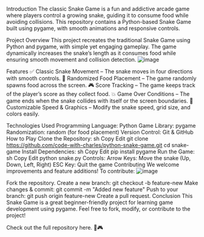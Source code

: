 Introduction
The classic Snake Game is a fun and addictive arcade game where players control a growing snake, guiding it to consume food while avoiding collisions. This repository contains a Python-based Snake Game built using pygame, with smooth animations and responsive controls.

Project Overview
This project recreates the traditional Snake Game using Python and pygame, with simple yet engaging gameplay. The game dynamically increases the snake’s length as it consumes food while ensuring smooth movement and collision detection.
![image](https://github.com/user-attachments/assets/fce57a72-6ca2-455b-beb4-bf541cee51b2)

Features
✅ Classic Snake Movement – The snake moves in four directions with smooth controls.
🍏 Randomized Food Placement – The game randomly spawns food across the screen.
🎮 Score Tracking – The game keeps track of the player’s score as they collect food.
💥 Game Over Conditions – The game ends when the snake collides with itself or the screen boundaries.
🎨 Customizable Speed & Graphics – Modify the snake speed, grid size, and colors easily.

Technologies Used
Programming Language: Python
Game Library: pygame
Randomization: random (for food placement)
Version Control: Git & GitHub
How to Play
Clone the Repository:
sh
Copy
Edit
git clone https://github.com/code-with-charles/python-snake-game.git
cd snake-game
Install Dependencies:
sh
Copy
Edit
pip install pygame
Run the Game:
sh
Copy
Edit
python snake.py
Controls:
Arrow Keys: Move the snake (Up, Down, Left, Right)
ESC Key: Quit the game
Contributing
We welcome improvements and feature additions! To contribute:
![image](https://github.com/user-attachments/assets/ca04a2c9-1e0d-48a4-ba72-777eb917130e)

Fork the repository.
Create a new branch: git checkout -b feature-new
Make changes & commit: git commit -m "Added new feature"
Push to your branch: git push origin feature-new
Create a pull request.
Conclusion
This Snake Game is a great beginner-friendly project for learning game development using pygame. Feel free to fork, modify, or contribute to the project!

Check out the full repository here. 🚀🎮

